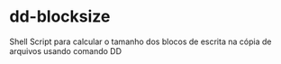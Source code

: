 # dd-blocksize
Shell Script para calcular o tamanho dos blocos de escrita na cópia de arquivos usando comando DD

